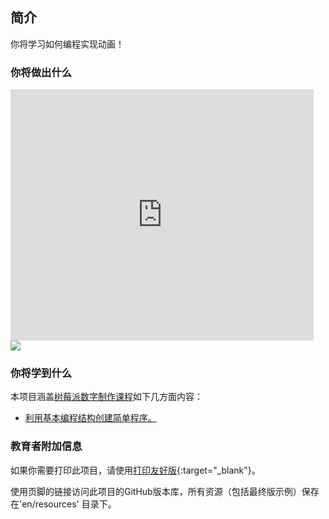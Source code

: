 ## 简介

你将学习如何编程实现动画！

### 你将做出什么

<div class="scratch-preview">
  <iframe allowtransparency="true" width="485" height="402" src="https://scratch.mit.edu/projects/embed/26818098/?autostart=false" frameborder="0"></iframe>
  <img src="images/space-final.png">
</div>

### 你将学到什么

本项目涵盖[树莓派数字制作课程](http://rpf.io/curriculum)如下几方面内容：

+ [利用基本编程结构创建简单程序。](https://www.raspberrypi.org/curriculum/programming/creator)

### 教育者附加信息

如果你需要打印此项目，请使用[打印友好版](https://projects.raspberrypi.org/en/projects/lost-in-space/print){:target="_blank"}。

使用页脚的链接访问此项目的GitHub版本库，所有资源（包括最终版示例）保存在'en/resources' 目录下。
